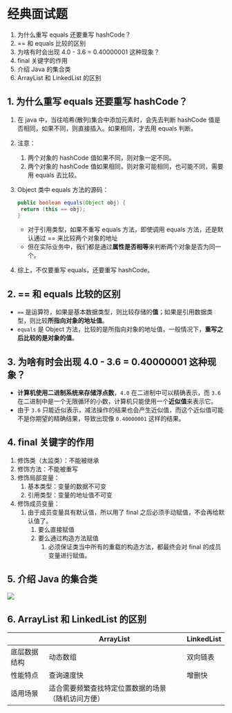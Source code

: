 # 经典面试题

1. 为什么重写 equals 还要重写 hashCode？
2. == 和 equals 比较的区别
3. 为啥有时会出现 4.0 - 3.6 = 0.40000001 这种现象？
4. final 关键字的作用
5. 介绍 Java 的集合类
6. ArrayList 和 LinkedList 的区别



## 1. 为什么重写 equals 还要重写 hashCode？

1. 在 java 中，当往哈希(散列)集合中添加元素时，会先去判断 hashCode 值是否相同，如果不同，则直接插入。如果相同，才去用 equals 判断。

2. 注意：

   1. 两个对象的 hashCode 值如果不同，则对象一定不同。
   2. 两个对象的 hashCode 值如果相同，则对象可能相同，也可能不同，需要用 equals 去比较。

3. Object 类中 equals 方法的源码：

   ```java
   public boolean equals(Object obj) {
   	return (this == obj);
   }
   ```

   - 对于引用类型，如果不重写 equals 方法，即使调用 equals 方法，还是默认通过 == 来比较两个对象的地址
   - 但在实际业务中，我们都是通过**属性是否相等**来判断两个对象是否为同一个。

4. 综上，不仅要重写 equals，还要重写 hashCode。



## 2. == 和 equals 比较的区别

- `==` 是运算符，如果是基本数据类型，则比较存储的**值**；如果是引用数据类型，则比较**所指向对象的地址值**。
- `equals` 是 Object 方法，比较的是所指向对象的地址值，一般情况下，**重写之后比较的是对象的值**。



## 3. 为啥有时会出现 4.0 - 3.6 = 0.40000001 这种现象？

- **计算机使用二进制系统来存储浮点数**，`4.0` 在二进制中可以精确表示，而 `3.6` 在二进制中是一个无限循环的小数，计算机只能使用一个**近似值**来表示它。
- 由于 `3.6` 只能近似表示，减法操作的结果也会产生近似值，而这个近似值可能不是你期望的精确结果，导致出现像 `0.40000001` 这样的结果。



## 4. final 关键字的作用

1. 修饰类（太监类）：不能被继承
2. 修饰方法：不能被重写
3. 修饰局部变量：
   1. 基本类型：变量的数据不可变
   2. 引用类型：变量的地址值不可变
4. 修饰成员变量：
   1. 由于成员变量具有默认值，所以用了 final 之后必须手动赋值，不会再给默认值了。
      1. 要么直接赋值
      2. 要么通过构造方法赋值
         1. 必须保证类当中所有的重载的构造方法，都最终会对 final 的成员变量进行赋值。



## 5. 介绍 Java 的集合类

![](https://gitee.com/the-sherry/picture/raw/master/typora/202505042312718.png)



## 6. ArrayList 和 LinkedList 的区别

|              | ArrayList                                          | LinkedList |
| ------------ | -------------------------------------------------- | ---------- |
| 底层数据结构 | 动态数组                                           | 双向链表   |
| 性能特点     | 查询速度快                                         | 增删快     |
| 适用场景     | 适合需要频繁查找特定位置数据的场景（随机访问方便） |            |

